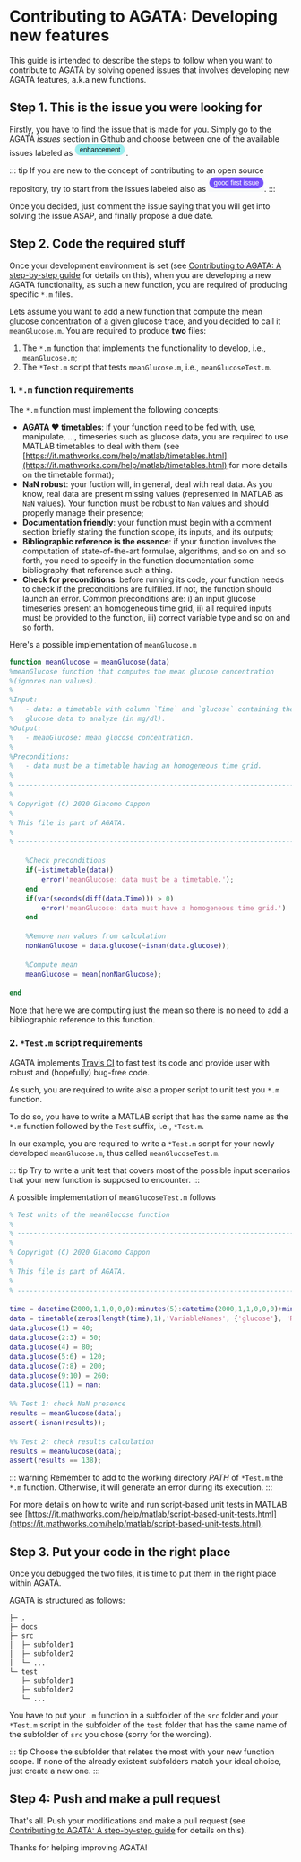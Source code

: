 # Contributing to AGATA: Developing new features

This guide is intended to describe the steps to follow when you want to contribute to AGATA by solving opened issues that involves developing new AGATA features, a.k.a new functions. 

## Step 1. This is the issue you were looking for

Firstly, you have to find the issue that is made for you. Simply go to the AGATA *issues* section in Github and choose between one of the available issues labeled as ![enhancement](./enhancement.png). <br>

::: tip
If you are new to the concept of contributing to an open source repository, try to start from the issues labeled also as ![good first issue](./good-first-issue.png).
:::

Once you decided, just comment the issue saying that you will get into solving the issue ASAP, and finally propose a due date.

## Step 2. Code the required stuff

Once your development environment is set (see [Contributing to AGATA: A step-by-step guide](./contribute-guide.md) for details on this), when you are developing a new AGATA functionality, as such a new function, you are required of producing specific `*.m` files.

Lets assume you want to add a new function that compute the mean glucose concentration of a given glucose trace, and you decided to call it `meanGlucose.m`. You are required to produce **two** files:

1. The `*.m` function that implements the functionality to develop, i.e., `meanGlucose.m`;
2. The `*Test.m` script that tests `meanGlucose.m`, i.e., `meanGlucoseTest.m`.

### 1. `*.m` function requirements

The `*.m` function must implement the following concepts:

* **AGATA ❤️ timetables**: if your function need to be fed with, use, manipulate, ..., timeseries such as glucose data, you are required to use MATLAB timetables to deal with them (see [https://it.mathworks.com/help/matlab/timetables.html](https://it.mathworks.com/help/matlab/timetables.html) for more details on the timetable format);
* **NaN robust**: your fuction will, in general, deal with real data. As you know, real data are present missing values (represented in MATLAB as `NaN` values). Your function must be robust to `Nan` values and should properly manage their presence;
* **Documentation friendly**: your function must begin with a comment section briefly stating the function scope, its inputs, and its outputs;
* **Bibliographic reference is the essence**: if your function involves the computation of state-of-the-art formulae, algorithms, and so on and so forth, you need to specify in the function documentation some bibliography that reference such a thing.
* **Check for preconditions**: before running its code, your function needs to check if the preconditions are fulfilled. If not, the function should launch an error.
Common preconditions are: i) an input glucose timeseries present an homogeneous time grid, ii) all required inputs must be provided to the function, iii) correct variable type and so on and so forth. 

Here's a possible implementation of `meanGlucose.m`

```MATLAB
function meanGlucose = meanGlucose(data)
%meanGlucose function that computes the mean glucose concentration
%(ignores nan values).
%
%Input:
%   - data: a timetable with column `Time` and `glucose` containing the 
%   glucose data to analyze (in mg/dl). 
%Output:
%   - meanGlucose: mean glucose concentration.
%
%Preconditions:
%   - data must be a timetable having an homogeneous time grid.
%
% ---------------------------------------------------------------------
%
% Copyright (C) 2020 Giacomo Cappon
%
% This file is part of AGATA.
%
% ---------------------------------------------------------------------
    
    %Check preconditions 
    if(~istimetable(data))
        error('meanGlucose: data must be a timetable.');
    end
    if(var(seconds(diff(data.Time))) > 0)
        error('meanGlucose: data must have a homogeneous time grid.')
    end
    
    %Remove nan values from calculation
    nonNanGlucose = data.glucose(~isnan(data.glucose));
    
    %Compute mean
    meanGlucose = mean(nonNanGlucose);
    
end
```

Note that here we are computing just the mean so there is no need to add a bibliographic reference to this function.

### 2. `*Test.m` script requirements

AGATA implements [Travis CI](https://travis-ci.org/) to fast test its code and provide user with robust and (hopefully) bug-free code. 

As such, you are required to write also a proper script to unit test you `*.m` function. 

To do so, you have to write a MATLAB script that has the same name as the `*.m` function followed by the `Test` suffix, i.e., `*Test.m`.

In our example, you are required to write a `*Test.m` script for your newly developed `meanGlucose.m`, thus called `meanGlucoseTest.m`.

::: tip
Try to write a unit test that covers most of the possible input scenarios that your new function is supposed to encounter.
:::

A possible implementation of `meanGlucoseTest.m` follows

```MATLAB
% Test units of the meanGlucose function
%
% ---------------------------------------------------------------------
%
% Copyright (C) 2020 Giacomo Cappon
%
% This file is part of AGATA.
%
% ---------------------------------------------------------------------

time = datetime(2000,1,1,0,0,0):minutes(5):datetime(2000,1,1,0,0,0)+minutes(50); % length = 11;
data = timetable(zeros(length(time),1),'VariableNames', {'glucose'}, 'RowTimes', time);
data.glucose(1) = 40;
data.glucose(2:3) = 50;
data.glucose(4) = 80;
data.glucose(5:6) = 120;
data.glucose(7:8) = 200;
data.glucose(9:10) = 260;
data.glucose(11) = nan;

%% Test 1: check NaN presence
results = meanGlucose(data);
assert(~isnan(results));

%% Test 2: check results calculation
results = meanGlucose(data);
assert(results == 138);
```

::: warning
Remember to add to the working directory *PATH* of `*Test.m` the `*.m` function. Otherwise, it will generate an error during its execution.
:::

For more details on how to write and run script-based unit tests in MATLAB see [https://it.mathworks.com/help/matlab/script-based-unit-tests.html](https://it.mathworks.com/help/matlab/script-based-unit-tests.html).

## Step 3. Put your code in the right place

Once you debugged the two files, it is time to put them in the right place within AGATA.

AGATA is structured as follows:

```
├─ .
├─ docs
├─ src
│  ├─ subfolder1
│  ├─ subfolder2
│  └─ ...
└─ test
   ├─ subfolder1
   ├─ subfolder2
   └─ ...
```

You have to put your `.m` function in a subfolder of the `src` folder and your `*Test.m` script in the subfolder of the `test` folder that has the same name of the subfolder of `src` you chose (sorry for the wording).

::: tip
Choose the subfolder that relates the most with your new function scope. If none of the already existent subfolders match your ideal choice, just create a new one.
:::

## Step 4: Push and make a pull request

That's all. Push your modifications and make a pull request (see [Contributing to AGATA: A step-by-step guide](./contribute-guide.md) for details on this).


Thanks for helping improving AGATA!